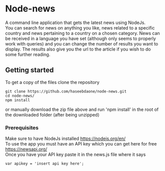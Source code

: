 # Node-news

A command line application that gets the latest news using NodeJs.  
You can search for news on anything you like, news related to a specific country and news pertaining to a country on a chosen category.   News can be received in a language you have set (although only seems to properly work with queries) and you can change the number of results you want to display.   The results also give you the url to the article if you wish to do some further reading.

## Getting started

To get a copy of the files clone the repository

```
git clone https://github.com/haseebdaone/node-news.git
cd node-news/
npm install
```
or manually download the zip file above and run 'npm install' in the root of the downloaded folder (after being unzipped)

### Prerequisites

Make sure to have NodeJs installed https://nodejs.org/en/    
To use the app you must have an API key which you can get here for free https://newsapi.org/    
Once you have your API key paste it in the news.js file where it says

```
var apikey = 'insert api key here';
```
